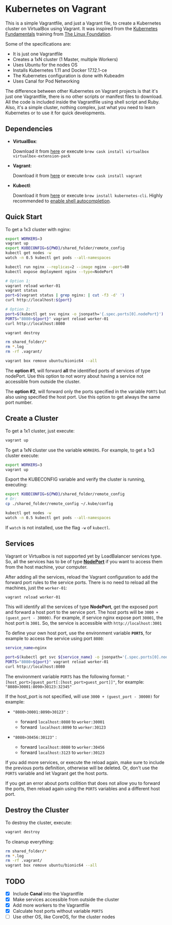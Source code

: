 # Kubernetes on Vagrant

This is a simple Vagrantfile, and just a Vagrant file, to create a Kubernetes cluster on VirtualBox using Vagrant. It was inspired from the [Kubernetes Fundamentals](https://www.cncf.io/certification/training/) training from [The Linux Foundation](https://www.cncf.io).

Some of the specifications are:

- It is just one Vagrantfile
- Creates a 1xN cluster (1 Master, multiple Workers)
- Uses Ubuntu for the nodes OS
- Installs Kubernetes 1.11 and Docker 17.12.1-ce
- The Kubernetes configuration is done with Kubeadm
- Uses Canal for Pod Networking

The difference between other Kubernetes on Vagrant projects is that it's just one Vagrantfile, there is no other scripts or manifest files to download. All the code is included inside the Vagrantfile using shell script and Ruby. Also, it's a simple cluster, nothing complex, just what you need to learn Kubernetes or to use it for quick developments.

## Dependencies

- **VirtualBox**:

  Download it from [here](https://www.virtualbox.org/wiki/Downloads) or execute `brew cask install virtualbox virtualbox-extension-pack`

- **Vagrant**:

  Download it from [here](https://www.vagrantup.com/downloads.html) or execute `brew cask install vagrant`

- **Kubectl**:

  Download it from [here](https://kubernetes.io/docs/tasks/tools/install-kubectl/) or execute `brew install kubernetes-cli`. Highly recommended to [enable shell autocompletion](https://kubernetes.io/docs/tasks/tools/install-kubectl/#enabling-shell-autocompletion).

## Quick Start

To get a 1x3 cluster with nginx:

```bash
export WORKERS=3
vagrant up
export KUBECONFIG=${PWD}/shared_folder/remote_config
kubectl get nodes -w
watch -n 0.5 kubectl get pods --all-namespaces

kubectl run nginx --replicas=2 --image nginx --port=80
kubectl expose deployment nginx --type=NodePort

# Option 1:
vagrant reload worker-01
vagrant status
port=$(vagrant status | grep nginx: | cut -f3 -d' ')
curl http://localhost:${port}

# Option 2:
port=$(kubectl get svc nginx -o jsonpath='{.spec.ports[0].nodePort}')
PORTS="8080>${port}" vagrant reload worker-01
curl http://localhost:8080

vagrant destroy

rm shared_folder/*
rm *.log
rm -rf .vagrant/

vagrant box remove ubuntu/bionic64 --all
```

The **option #1**, will forward **all** the identified ports of services of type nodePort. Use this option to not worry about having a service not accessible from outside the cluster.

The **option #2**, will forward only the ports specified in the variable `PORTS` but also using specified the host port. Use this option to get always the same port number.

## Create a Cluster

To get a 1x1 cluster, just execute:

```bash
vagrant up
```

To get a 1xN cluster use the variable `WORKERS`. For example, to get a 1x3 cluster execute:

```bash
export WORKERS=3
vagrant up
```

Export the KUBECONFIG variable and verify the cluster is running, executing:

```bash
export KUBECONFIG=${PWD}/shared_folder/remote_config
# Or:
cp ./shared_folder/remote_config ~/.kube/config

kubectl get nodes -w
watch -n 0.5 kubectl get pods --all-namespaces
```

If `watch` is not installed, use the flag `-w` of `kubectl`.

## Services

Vagrant or Virtualbox is not supported yet by LoadBalancer services type. So, all the services has to be of type [**NodePort**](https://kubernetes.io/docs/concepts/services-networking/service/#nodeport) if you want to access them from the host machine, your computer.

After adding all the services, reload the Vagrant configuration to add the forward port rules to the service ports. There is no need to reload all the machines, just the `worker-01`:

```bash
vagrant reload worker-01
```

This will identify all the services of type **NodePort**, get the exposed port and forward a host port to the service port. The host ports will be `3000 + (guest_port - 30000)`. For example, if service nginx expose port `30001`, the host port is `3001`. So, the service is accessible with `http://localhost:3001`

To define your own host port, use the environment variable **`PORTS`**, for example to access the service using port `8080`:

```bash
service_name=nginx

port=$(kubectl get svc ${service_name} -o jsonpath='{.spec.ports[0].nodePort}')
PORTS="8080>${port}" vagrant reload worker-01
curl http://localhost:8080
```

The environment variable `PORTS` has the following format: `"[host_port>]guest_port[:[host_port>guest_port]]"`, for example: `"8080>30001:8090>30123:32345"`

If the host_port is not specified, will use `3000 + (guest_port - 30000)` for example:

- `"8080>30001:8090>30123"` :
  - forward​  `localhost:8080` to `worker:30001`
  - forward ​ `localhost:8090` to `worker:30123`

- `"8080>30456:30123"` :
  - forward​  `localhost:8080` to `worker:30456`
  - forward​  `localhost:3123` to `worker:30123`

If you add more services, or execute the reload again, make sure to include the previous ports definition, otherwise will be deleted. Or, don't use the `PORTS` variable and let Vagrant get the host ports.

If you get an error about ports collition that does not allow you to forward the ports, then reload again using the `PORTS` variables and a different host port.

## Destroy the Cluster

To destroy the cluster, execute:

```bash
vagrant destroy
```

To cleanup everything:

```bash
rm shared_folder/*
rm *.log
rm -rf .vagrant/
vagrant box remove ubuntu/bionic64 --all
```

## TODO

- [x] Include **Canal** into the Vagrantfile
- [x] Make services accessible from outside the cluster
- [x] Add more workers to the Vagrantfile
- [x] Calculate host ports without variable `PORTS`
- [ ] Use other OS, like CoreOS, for the cluster nodes
